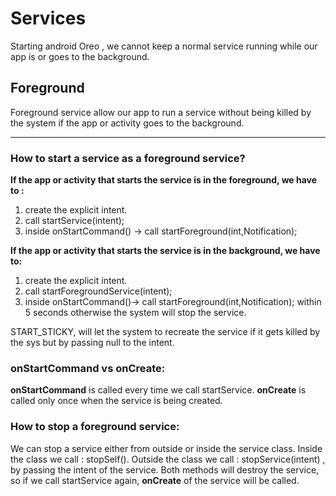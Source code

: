 # Services

Starting android Oreo , we cannot keep a normal service running while our app is or goes to the background.

## Foreground

Foreground service allow our app to run a service without being killed by the system if the app or activity goes to the background.

---

### How to start a service as a foreground service?

**If the app or activity that starts the service is in the foreground, we have to :**

1. create the explicit intent.
1. call startService(intent);
1. inside onStartCommand() -> call startForeground(int,Notification);

**If the app or activity that starts the service is in the background, we have to:**

1. create the explicit intent.
2. call startForegroundService(intent);
3. inside onStartCommand()-> call startForeground(int,Notification); within 5 seconds otherwise the system will stop the service.

START_STICKY, will let the system to recreate the service if it gets killed by the sys but by passing null to the intent.

### onStartCommand vs onCreate:

**onStartCommand** is called every time we call startService.
**onCreate** is called only once when the service is being created.

### How to stop a foreground service:

We can stop a service either from outside or inside the service class.
Inside the class we call : stopSelf().
Outside the class we call : stopService(intent) , by passing the intent of the service.
Both methods will destroy the service, so if we call startService again, **onCreate** of the service will be called.
